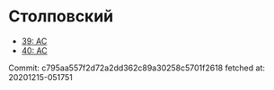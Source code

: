 # Столповский
- [39: AC](39.md)
- [40: AC](40.md)

Commit: c795aa557f2d72a2dd362c89a30258c5701f2618
 fetched at: 20201215-051751
